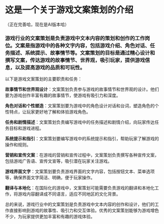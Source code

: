 # 这是一个关于游戏文案策划的介绍
（正在完善哈，现在是AI版本哈）

###  游戏行业的文案策划是负责游戏中文本内容的策划和创作的工作岗位。文案是指游戏中的各种文字内容，包括游戏介绍、角色对话、任务描述、系统提示、故事情节等。文案策划的目标是通过精心设计和撰写文案，传达游戏的故事情节、世界观，吸引玩家，提供游戏信息，以及提高游戏的品质和可玩性。

以下是游戏文案策划的主要职责和任务：

**故事情节和世界观设计**：文案策划负责参与游戏的故事情节和世界观的设计。他们要为游戏创作丰富有趣的故事情节，使游戏有吸引力和深度。

**角色对话和个性塑造**：文案策划要为游戏中的角色设计对话和台词，塑造角色的个性特点，让玩家更好地了解和体验游戏角色。

**任务和剧情描述**：文案策划负责编写游戏中的任务描述和剧情介绍，向玩家传达任务目标和游戏进程。

**系统提示和指引**：文案策划要编写游戏中的系统提示和指引，帮助玩家了解游戏的操作和规则。

**营销和宣传文案**：在游戏的营销和宣传过程中，文案策划负责撰写各种宣传文案，包括游戏广告语、宣传文宣等，吸引潜在玩家关注游戏。

**游戏界面文字**：文案策划要负责游戏界面的文字内容，包括按钮文本、菜单选项等，确保界面文字简洁、明确，便于玩家操作。

**翻译与本地化**：在国际化的游戏中，文案策划可能需要负责游戏的翻译和本地化工作，将游戏内容翻译成不同语言，适应不同地区的文化背景。

总的来说，游戏行业中的文案策划是负责游戏中文本内容的创作和设计，他们的工作直接影响到游戏的故事性、吸引力和交互体验。优秀的文案策划能够为游戏增色不少，为玩家提供更加丰富和有趣的游戏体验。

